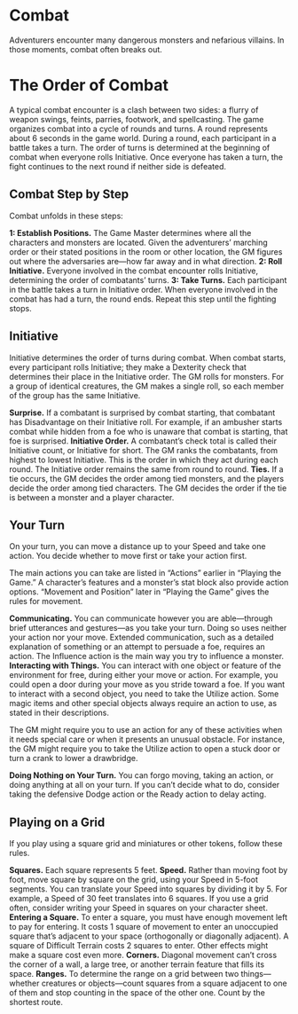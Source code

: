 # Combat

Adventurers encounter many dangerous monsters and nefarious villains. In those moments, combat often breaks out.

# The Order of Combat

A typical combat encounter is a clash between two sides: a flurry of weapon swings, feints, parries, footwork, and spellcasting. The game organizes combat into a cycle of rounds and turns. A round represents about 6 seconds in the game world. During a round, each participant in a battle takes a turn. The order of turns is determined at the beginning of combat when everyone rolls Initiative. Once everyone has taken a turn, the fight continues to the next round if neither side is defeated.

## Combat Step by Step

Combat unfolds in these steps:

**1: Establish Positions.** The Game Master determines where all the characters and monsters are located. Given the adventurers’ marching order or their stated positions in the room or other location, the GM figures out where the adversaries are—how far away and in what direction.
**2: Roll Initiative.** Everyone involved in the combat encounter rolls Initiative, determining the order of combatants’ turns.
**3: Take Turns.** Each participant in the battle takes a turn in Initiative order. When everyone involved in the combat has had a turn, the round ends. Repeat this step until the fighting stops.

## Initiative

Initiative determines the order of turns during combat. When combat starts, every participant rolls Initiative; they make a Dexterity check that determines their place in the Initiative order. The GM rolls for monsters. For a group of identical creatures, the GM makes a single roll, so each member of the group has the same Initiative.

**Surprise.** If a combatant is surprised by combat starting, that combatant has Disadvantage on their Initiative roll. For example, if an ambusher starts combat while hidden from a foe who is unaware that combat is starting, that foe is surprised.
**Initiative Order.** A combatant’s check total is called their Initiative count, or Initiative for short. The GM ranks the combatants, from highest to lowest Initiative. This is the order in which they act during each round. The Initiative order remains the same from round to round.
**Ties.** If a tie occurs, the GM decides the order among tied monsters, and the players decide the order among tied characters. The GM decides the order if the tie is between a monster and a player character.

## Your Turn

On your turn, you can move a distance up to your Speed and take one action. You decide whether to move first or take your action first.

The main actions you can take are listed in “Actions” earlier in “Playing the Game.” A character’s features and a monster’s stat block also provide action options. “Movement and Position” later in “Playing the Game” gives the rules for movement.

**Communicating.** You can communicate however you are able—through brief utterances and gestures—as you take your turn. Doing so uses neither your action nor your move.
Extended communication, such as a detailed explanation of something or an attempt to persuade a foe, requires an action. The Influence action is the main way you try to influence a monster.
**Interacting with Things.** You can interact with one object or feature of the environment for free, during either your move or action. For example, you could open a door during your move as you stride toward a foe.
If you want to interact with a second object, you need to take the Utilize action. Some magic items and other special objects always require an action to use, as stated in their descriptions.

The GM might require you to use an action for any of these activities when it needs special care or when it presents an unusual obstacle. For instance, the GM might require you to take the Utilize action to open a stuck door or turn a crank to lower a drawbridge.

**Doing Nothing on Your Turn.** You can forgo moving, taking an action, or doing anything at all on your turn. If you can’t decide what to do, consider taking the defensive Dodge action or the Ready action to delay acting.

## Playing on a Grid

If you play using a square grid and miniatures or other tokens, follow these rules.

**Squares.** Each square represents 5 feet.
**Speed.** Rather than moving foot by foot, move square by square on the grid, using your Speed in 5-foot segments. You can translate your Speed into squares by dividing it by 5. For example, a Speed of 30 feet translates into 6 squares. If you use a grid often, consider writing your Speed in squares on your character sheet.
**Entering a Square.** To enter a square, you must have enough movement left to pay for entering. It costs 1 square of movement to enter an unoccupied square that’s adjacent to your space (orthogonally or diagonally adjacent). A square of Difficult Terrain costs 2 squares to enter. Other effects might make a square cost even more.
**Corners.** Diagonal movement can’t cross the corner of a wall, a large tree, or another terrain feature that fills its space.
**Ranges.** To determine the range on a grid between two things—whether creatures or objects—count squares from a square adjacent to one of them and stop counting in the space of the other one. Count by the shortest route.
